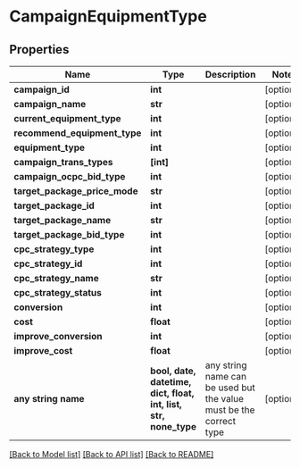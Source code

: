 # CampaignEquipmentType


## Properties
Name | Type | Description | Notes
------------ | ------------- | ------------- | -------------
**campaign_id** | **int** |  | [optional] 
**campaign_name** | **str** |  | [optional] 
**current_equipment_type** | **int** |  | [optional] 
**recommend_equipment_type** | **int** |  | [optional] 
**equipment_type** | **int** |  | [optional] 
**campaign_trans_types** | **[int]** |  | [optional] 
**campaign_ocpc_bid_type** | **int** |  | [optional] 
**target_package_price_mode** | **str** |  | [optional] 
**target_package_id** | **int** |  | [optional] 
**target_package_name** | **str** |  | [optional] 
**target_package_bid_type** | **int** |  | [optional] 
**cpc_strategy_type** | **int** |  | [optional] 
**cpc_strategy_id** | **int** |  | [optional] 
**cpc_strategy_name** | **str** |  | [optional] 
**cpc_strategy_status** | **int** |  | [optional] 
**conversion** | **int** |  | [optional] 
**cost** | **float** |  | [optional] 
**improve_conversion** | **int** |  | [optional] 
**improve_cost** | **float** |  | [optional] 
**any string name** | **bool, date, datetime, dict, float, int, list, str, none_type** | any string name can be used but the value must be the correct type | [optional]

[[Back to Model list]](../README.md#documentation-for-models) [[Back to API list]](../README.md#documentation-for-api-endpoints) [[Back to README]](../README.md)


